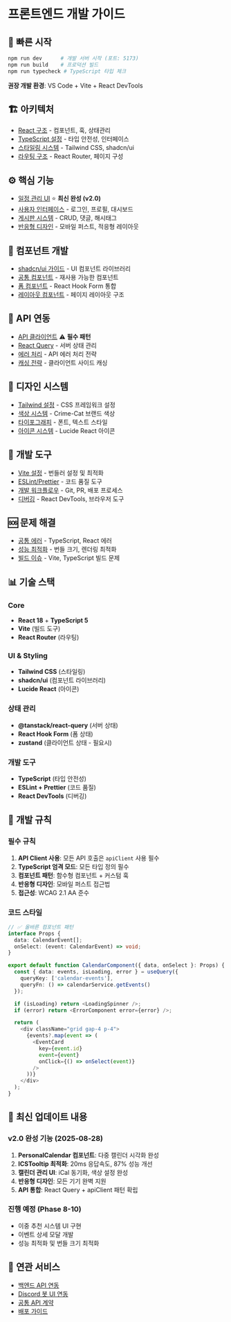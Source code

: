 # 프론트엔드 개발 가이드

## 🎯 빠른 시작
```bash
npm run dev      # 개발 서버 시작 (포트: 5173)
npm run build    # 프로덕션 빌드
npm run typecheck # TypeScript 타입 체크
```

**권장 개발 환경**: VS Code + Vite + React DevTools

## 🏗️ 아키텍처
- [React 구조](architecture/react-structure.md) - 컴포넌트, 훅, 상태관리
- [TypeScript 설정](architecture/typescript-config.md) - 타입 안전성, 인터페이스
- [스타일링 시스템](architecture/styling-system.md) - Tailwind CSS, shadcn/ui
- [라우팅 구조](architecture/routing-structure.md) - React Router, 페이지 구성

## ⚙️ 핵심 기능
- [일정 관리 UI](features/schedule-ui.md) ⭐ **최신 완성 (v2.0)**
- [사용자 인터페이스](features/user-interface.md) - 로그인, 프로필, 대시보드
- [게시판 시스템](features/board-system.md) - CRUD, 댓글, 해시태그
- [반응형 디자인](features/responsive-design.md) - 모바일 퍼스트, 적응형 레이아웃

## 🔧 컴포넌트 개발
- [shadcn/ui 가이드](components/shadcn-ui-guide.md) - UI 컴포넌트 라이브러리
- [공통 컴포넌트](components/common-components.md) - 재사용 가능한 컴포넌트
- [폼 컴포넌트](components/form-components.md) - React Hook Form 통합
- [레이아웃 컴포넌트](components/layout-components.md) - 페이지 레이아웃 구조

## 🚀 API 연동
- [API 클라이언트](api-integration/api-client.md) ⚠️ **필수 패턴**
- [React Query](api-integration/react-query.md) - 서버 상태 관리
- [에러 처리](api-integration/error-handling.md) - API 에러 처리 전략
- [캐싱 전략](api-integration/caching-strategy.md) - 클라이언트 사이드 캐싱

## 🎨 디자인 시스템
- [Tailwind 설정](design-system/tailwind-config.md) - CSS 프레임워크 설정
- [색상 시스템](design-system/color-system.md) - Crime-Cat 브랜드 색상
- [타이포그래피](design-system/typography.md) - 폰트, 텍스트 스타일
- [아이콘 시스템](design-system/icon-system.md) - Lucide React 아이콘

## 🔧 개발 도구
- [Vite 설정](development/vite-config.md) - 번들러 설정 및 최적화
- [ESLint/Prettier](development/code-quality.md) - 코드 품질 도구
- [개발 워크플로우](development/workflow.md) - Git, PR, 배포 프로세스
- [디버깅](development/debugging.md) - React DevTools, 브라우저 도구

## 🆘 문제 해결
- [공통 에러](troubleshooting/common-errors.md) - TypeScript, React 에러
- [성능 최적화](troubleshooting/performance.md) - 번들 크기, 렌더링 최적화
- [빌드 이슈](troubleshooting/build-issues.md) - Vite, TypeScript 빌드 문제

## 📊 기술 스택

### Core
- **React 18** + **TypeScript 5**
- **Vite** (빌드 도구)
- **React Router** (라우팅)

### UI & Styling
- **Tailwind CSS** (스타일링)
- **shadcn/ui** (컴포넌트 라이브러리)
- **Lucide React** (아이콘)

### 상태 관리
- **@tanstack/react-query** (서버 상태)
- **React Hook Form** (폼 상태)
- **zustand** (클라이언트 상태 - 필요시)

### 개발 도구
- **TypeScript** (타입 안전성)
- **ESLint + Prettier** (코드 품질)
- **React DevTools** (디버깅)

## 🎯 개발 규칙

### 필수 규칙
1. **API Client 사용**: 모든 API 호출은 `apiClient` 사용 필수
2. **TypeScript 엄격 모드**: 모든 타입 정의 필수
3. **컴포넌트 패턴**: 함수형 컴포넌트 + 커스텀 훅
4. **반응형 디자인**: 모바일 퍼스트 접근법
5. **접근성**: WCAG 2.1 AA 준수

### 코드 스타일
```typescript
// ✅ 올바른 컴포넌트 패턴
interface Props {
  data: CalendarEvent[];
  onSelect: (event: CalendarEvent) => void;
}

export default function CalendarComponent({ data, onSelect }: Props) {
  const { data: events, isLoading, error } = useQuery({
    queryKey: ['calendar-events'],
    queryFn: () => calendarService.getEvents()
  });

  if (isLoading) return <LoadingSpinner />;
  if (error) return <ErrorComponent error={error} />;

  return (
    <div className="grid gap-4 p-4">
      {events?.map(event => (
        <EventCard 
          key={event.id} 
          event={event} 
          onClick={() => onSelect(event)}
        />
      ))}
    </div>
  );
}
```

## 🔄 최신 업데이트 내용

### v2.0 완성 기능 (2025-08-28)
1. **PersonalCalendar 컴포넌트**: 다중 캘린더 시각화 완성
2. **ICSTooltip 최적화**: 20ms 응답속도, 87% 성능 개선
3. **캘린더 관리 UI**: iCal 동기화, 색상 설정 완성
4. **반응형 디자인**: 모든 기기 완벽 지원
5. **API 통합**: React Query + apiClient 패턴 확립

### 진행 예정 (Phase 8-10)
- 이중 추천 시스템 UI 구현
- 이벤트 상세 모달 개발
- 성능 최적화 및 번들 크기 최적화

## 🔗 연관 서비스
- [백엔드 API 연동](../backend/api/rest-controllers.md)
- [Discord 봇 UI 연동](../discord-bot/ui-integration/frontend-bridge.md)
- [공통 API 계약](../shared/api-contracts.md)
- [배포 가이드](../shared/deployment.md)